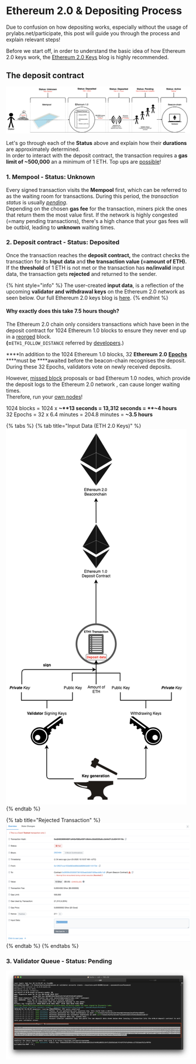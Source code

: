# Ethereum 2.0 & Depositing Process

Due to confusion on how depositing works, especially without the usage of prylabs.net/participate, this post will guide you through the process and explain relevant steps!  
  
Before we start off, in order to understand the basic idea of how Ethereum 2.0 keys work, the [Ethereum 2.0 Keys](https://kb.beaconcha.in/ethereum-2-keys) blog is highly recommended.

## The deposit contract

![Depositing process](.gitbook/assets/image%20%2874%29.png)

  
Let's go through each of the **Status** above and explain how their **durations** are approximately determined.  
In order to interact with the deposit contract, the transaction requires a **gas limit of ~500,000** an a minimum of 1 ETH. Top ups are [possible](https://kb.beaconcha.in/ethereum-2-keys#what-happens-to-multiple-deposits-from-a-single-eth1-wallet-multiple-validators)!

###  **1. Mempool - Status: Unknown**

Every signed transaction visits the **Mempool** first, which can be referred to as the waiting room for transactions. During this period, the _transaction status_ is usually [_pending_](https://etherscan.io/txsPending).   
Depending on the chosen **gas fee** for the transaction, miners pick the ones that return them the most value first. If the network is highly congested \(=many pending transactions\), there's a high chance that your gas fees will be outbid, leading to **unknown** waiting times.

### 2. Deposit contract - Status: Deposited

Once the transaction reaches the **deposit contract,** the contract checks the transaction for its **Input data** and **the transaction value \(=amount of ETH\).**   
If the **threshold** of 1 ETH is not met or the transaction has **no/invalid** input data, the transaction gets **rejected** and returned to the sender.

{% hint style="info" %}
The user-created **input data**, is a reflection of the upcoming **validator and withdrawal keys** on the Ethereum 2.0 network as seen below. Our full Ethereum 2.0 keys blog is [here](https://kb.beaconcha.in/ethereum-2-keys).
{% endhint %}

#### **Why exactly does this take 7.5 hours though?**

The Ethereum 2.0 chain only considers transactions which have been in the deposit contract for 1024  Ethereum 1.0 blocks to ensure they never end up in a [reorged](https://en.bitcoin.it/wiki/Chain_Reorganization) block.   
**\(=**`ETH1_FOLLOW_DISTANCE` referred by [developers](https://benjaminion.xyz/eth2-annotated-spec/phase0/beacon-chain/configuration/#misc).\)   
  
****In addition to the 1024 Ethereum 1.0 blocks, 32 **Ethereum 2.0** [**Epochs**](https://kb.beaconcha.in/glossary#epoch) ****must be ****awaited before the beacon-chain recognises the deposit. During these 32 Epochs, validators vote on newly received deposits.   
  
However, [missed block](https://kb.beaconcha.in/glossary#block-status) proposals or bad Ethereum 1.0 nodes, which provide the deposit logs to the Ethereum 2.0 network , can cause longer waiting times.   
Therefore, run your [own nodes](https://kb.beaconcha.in/run-a-goerli-node-eth1-and-beaconnode-eth2)!  
  
1024 blocks = 1024 x **~**13 seconds = 13,312 seconds = **~4 hours**  
32 Epochs = 32 x 6.4 minutes =  204.8 minutes = **~3.5 hours**  


{% tabs %}
{% tab title="Input Data \(ETH 2.0 Keys\)" %}
![ETH 2.0 Key Generation via Input Data](.gitbook/assets/image%20%2876%29.png)
{% endtab %}

{% tab title="Rejected Transaction" %}
![Rejected Transaction](.gitbook/assets/image%20%2878%29.png)
{% endtab %}
{% endtabs %}



### 3. Validator Queue - Status: Pending



![](.gitbook/assets/image%20%2880%29.png)





